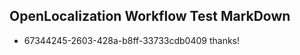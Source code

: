 ## OpenLocalization Workflow Test MarkDown
* 67344245-2603-428a-b8ff-33733cdb0409 thanks!

<!--HONumber=Aug16_HO1-->


